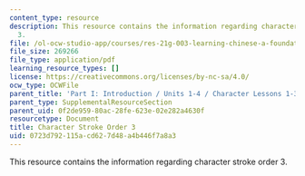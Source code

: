 ```yaml
---
content_type: resource
description: This resource contains the information regarding character stroke order
  3.
file: /ol-ocw-studio-app/courses/res-21g-003-learning-chinese-a-foundation-course-in-mandarin-spring-2011/0723d792115acd627d48a4b446f7a8a3_MITRES_21G_003S11_stroke03.pdf
file_size: 269266
file_type: application/pdf
learning_resource_types: []
license: https://creativecommons.org/licenses/by-nc-sa/4.0/
ocw_type: OCWFile
parent_title: 'Part I: Introduction / Units 1-4 / Character Lessons 1-3'
parent_type: SupplementalResourceSection
parent_uid: 0f2de959-80ac-28fe-623e-02e282a4630f
resourcetype: Document
title: Character Stroke Order 3
uid: 0723d792-115a-cd62-7d48-a4b446f7a8a3
---
```

This resource contains the information regarding character stroke order 3.